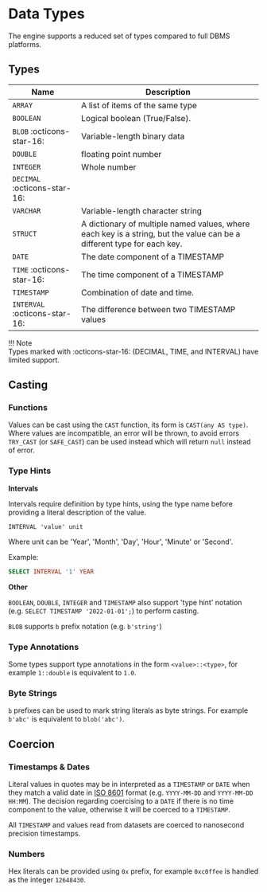 # Data Types

The engine supports a reduced set of types compared to full DBMS platforms.

## Types

Name        | Description
----------- | --------------
`ARRAY`     | A list of items of the same type
`BOOLEAN`   | Logical boolean (True/False).
`BLOB` :octicons-star-16:     | Variable-length binary data
`DOUBLE`    | floating point number
`INTEGER`   | Whole number
`DECIMAL` :octicons-star-16:  |
`VARCHAR`   | Variable-length character string
`STRUCT`    | A dictionary of multiple named values, where each key is a string, but the value can be a different type for each key.
`DATE`      | The date component of a TIMESTAMP
`TIME` :octicons-star-16: | The time component of a TIMESTAMP
`TIMESTAMP` | Combination of date and time.
`INTERVAL` :octicons-star-16: | The difference between two TIMESTAMP values

!!! Note  
    Types marked with :octicons-star-16: (DECIMAL, TIME, and INTERVAL) have limited support.

## Casting

### Functions

Values can be cast using the `CAST` function, its form is `CAST(any AS type)`. Where values are incompatible, an error will be thrown, to avoid errors `TRY_CAST` (or `SAFE_CAST`) can be used instead which will return `null` instead of error.

### Type Hints

**Intervals**

Intervals require definition by type hints, using the type name before providing a literal description of the value.

~~~
INTERVAL 'value' unit
~~~

Where unit can be 'Year', 'Month', 'Day', 'Hour', 'Minute' or 'Second'.

Example:
~~~sql
SELECT INTERVAL '1' YEAR
~~~

**Other**

`BOOLEAN`, `DOUBLE`, `INTEGER` and `TIMESTAMP` also support 'type hint' notation (e.g. `SELECT TIMESTAMP '2022-01-01';`) to perform casting.

`BLOB` supports `b` prefix notation (e.g. `b'string'`)

### Type Annotations

Some types support type annotations in the form `<value>::<type>`, for example `1::double` is equivalent to `1.0`.

### Byte Strings

`b` prefixes can be used to mark string literals as byte strings. For example `b'abc'` is equivalent to `blob('abc')`.

## Coercion

### Timestamps & Dates

Literal values in quotes may be in interpreted as a `TIMESTAMP` or `DATE` when they match a valid date in [ISO 8601](https://www.iso.org/iso-8601-date-and-time-format.html)  format (e.g. `YYYY-MM-DD` and `YYYY-MM-DD HH:MM`). The decision regarding coercising to a `DATE` if there is no time component to the value, otherwise it will be coerced to a `TIMESTAMP`. 

All `TIMESTAMP` and values read from datasets are coerced to nanosecond precision timestamps.

### Numbers

Hex literals can be provided using `0x` prefix, for example `0xc0ffee` is handled as the integer `12648430`.
